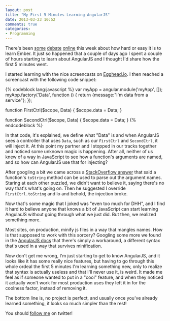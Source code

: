 ```yaml
---
layout: post
title: "My First 5 Minutes Learning AngularJS"
date: 2013-03-23 10:52
comments: true
categories: 
- Programming
---
```


There's been [some](https://news.ycombinator.com/item?id=5406857) [debate](https://news.ycombinator.com/item?id=5424419) [online](https://twitter.com/wycats/status/315177556305408001) this week about how hard or easy it is to learn Ember. It just so happened that a couple of days ago I spent a couple of hours starting to learn about AngularJS and I thought I'd share how the first 5 minutes went.

I started learning with the nice screencasts on [Egghead.io](http://egghead.io). I then reached a screencast with the following code snippet:

{% codeblock lang:javascript %}
var myApp = angular.module('myApp', []);
myApp.factory('Data', function () {
    return {message:"I'm data from a service"};
});

function FirstCtrl($scope, Data) {
    $scope.data = Data;
}

function SecondCtrl($scope, Data) {
    $scope.data = Data;
}
{% endcodeblock %}

In that code, it's explained, we define what "Data" is and when AngularJS sees a controller that uses `Data`, such as our `FirstCtrl` and `SecondCtrl`, it will inject it. At this point my partner and I stopped in our tracks together and noticed some unknown magic is happening. After all, neither of us knew of a way in JavaScript to see how a function's arguments are named, and so how can AngularJS use that for injecting?

After googling a bit we came across a [StackOverflow answer](http://stackoverflow.com/a/9924463/573) that said a function's `toString` method can be used to parse out the argument names. Staring at each other puzzled, we didn't want to believe it, saying there's no way that's what's going on. Then he suggested I override `FirstCtrl.toString` and lo and behold, the injection broke.

Now that's some magic that I joked was "even too much for DHH", and I find it hard to believe anyone that knows a bit of JavaScript can start learning AngularJS without going through what we just did. But then, we realized something more.

Most sites, on production, minify js files in a way that mangles names. How is that supposed to work with this sorcery? Googling some more we found in the [AngularJS docs](http://docs.angularjs.org/tutorial/step_05) that there's simply a workaround, a different syntax that's used in a way that survives minification.

Now don't get me wrong, I'm just starting to get to know AngularJS, and it looks like it has some really nice features, but having to go through this whole ordeal the first 5 minutes I'm learning something new, only to realize that syntax is actually useless and that I'll never use it, is weird. It made me feel as if someone wanted to put in a "cool" feature, and when they noticed it actually won't work for most production uses they left it in for the coolness factor, instead of removing it.

The bottom line is, no project is perfect, and usually once you've already learned something, it looks so much simpler than the rest!

You should [follow me](http://twitter.com/avivby) on twitter!
